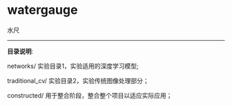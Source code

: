# watergauge
水尺

----------

__目录说明__:

networks/     实验目录1，实验适用的深度学习模型;

traditional_cv/   实验目录2，实验传统图像处理部分；

constructed/    用于整合阶段，整合整个项目以适应实际应用；
